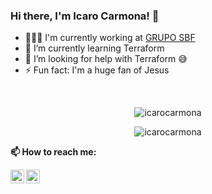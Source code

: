 ### Hi there, I'm Icaro Carmona! 👋


<!--
**icarocarmona/icarocarmona** is a ✨ _special_ ✨ repository because its `README.md` (this file) appears on your GitHub profile.

Here are some ideas to get you started:

- 🔭 I’m currently working on ...
- 🌱 I’m currently learning ...
- 👯 I’m looking to collaborate on ...
- 🤔 I’m looking for help with ...
- 💬 Ask me about ...
- 📫 How to reach me: ...
- 😄 Pronouns: ...
- ⚡ Fun fact: ...
-->

- 🚵🏀🥋 I'm currently working at [GRUPO SBF](https://ri.gruposbf.com.br/)
- 🌱 I’m currently learning Terraform 
- 🤔 I’m looking for help with Terraform 😅
- ⚡ Fun fact: I'm a huge fan of Jesus


<br />

<p align="center"> <img src="https://github-readme-stats.vercel.app/api?username=icarocarmona&show_icons=true&theme=react" alt="icarocarmona" />

<p align="center"> <img src="https://github-readme-stats.vercel.app/api/top-langs/?username=icarocarmona&layout=compact&theme=react" alt="icarocarmona" />
  
  

**📫 How to reach me:**

<a href="https://www.linkedin.com/in/icarocarmona/">
  <img align="left" alt="Icaro's LinkdeIN" width="22px" src="https://cdn.jsdelivr.net/npm/simple-icons@v3/icons/linkedin.svg" />
</a>
<a href="https://discord.gg/QnvMjjcC">
  <img align="left" alt="Icaro's Discord" width="22px" src="https://cdn.jsdelivr.net/npm/simple-icons@v3/icons/discord.svg" />
</a>
